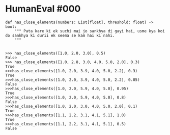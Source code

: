 # HumanEval #000

    def has_close_elements(numbers: List[float], threshold: float) -> bool:
        """ Pata kare ki ek suchi mai jo sankhya di gayi hai, usme kya koi do sankhya ki durii ek seema se kam hai ki nahi. 
        """

    
    >>> has_close_elements([1.0, 2.0, 3.0], 0.5)
    False
    >>> has_close_elements([1.0, 2.8, 3.0, 4.0, 5.0, 2.0], 0.3)
    True
    >>>has_close_elements([1.0, 2.0, 3.9, 4.0, 5.0, 2.2], 0.3)
    True
    >>>has_close_elements([1.0, 2.0, 3.9, 4.0, 5.0, 2.2], 0.05)
    False
    >>>has_close_elements([1.0, 2.0, 5.9, 4.0, 5.0], 0.95)
    True
    >>>has_close_elements([1.0, 2.0, 5.9, 4.0, 5.0], 0.8)
    False
    >>>has_close_elements([1.0, 2.0, 3.0, 4.0, 5.0, 2.0], 0.1)
    True
    >>>has_close_elements([1.1, 2.2, 3.1, 4.1, 5.1], 1.0)
    True
    >>>has_close_elements([1.1, 2.2, 3.1, 4.1, 5.1], 0.5)
    False
